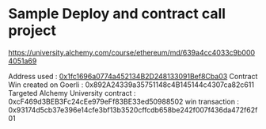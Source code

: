 # Sample Deploy and contract call project

https://university.alchemy.com/course/ethereum/md/639a4cc4033c9b0004051a69

Address used : [0x1fc1696a0774a452134B2D248133091Bef8Cba03](https://goerli.etherscan.io/address/0x1fc1696a0774a452134b2d248133091bef8cba03)
Contract Win created on Goerli : 0x892A24339a35751148c4B145144c4307ca82c611
Targeted Alchemy University contract : 0xcF469d3BEB3Fc24cEe979eFf83BE33ed50988502
win transaction : 0x93174d5cb37e396e14cfe3bf13b3520cffcdb658be242f007f436da472f62f01

